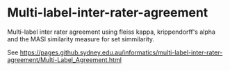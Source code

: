 # Multi-label-inter-rater-agreement
Multi-label inter rater agreement using fleiss kappa, krippendorff's alpha and the MASI similarity measure for set simmilarity.

See https://pages.github.sydney.edu.au/informatics/multi-label-inter-rater-agreement/Multi-Label_Agreement.html
